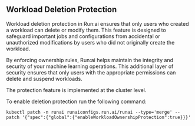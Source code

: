 
## Workload Deletion Protection

Workload deletion protection in Run:ai ensures that only users who created a workload can delete or modify them. This feature is designed to safeguard important jobs and configurations from accidental or unauthorized modifications by users who did not originally create the workload.

By enforcing ownership rules, Run:ai helps maintain the integrity and security of your machine learning operations. This additional layer of security ensures that only users with the appropriate permissions can delete and suspend workloads.

The protection feature is implemented at the cluster level.

To enable deletion protection run the following command:

```
kubectl patch -n runai runaiconfigs.run.ai/runai --type='merge' --patch '{"spec":{"global":{"enableWorkloadOwnershipProtection":true}}}'
```

